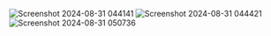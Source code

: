 ![Screenshot 2024-08-31 044141](https://github.com/user-attachments/assets/681fa365-e912-4303-be12-c4a059db3dda)
![Screenshot 2024-08-31 044421](https://github.com/user-attachments/assets/cde6598e-1b30-4dfe-be76-bb93cd7922f1)
![Screenshot 2024-08-31 050736](https://github.com/user-attachments/assets/294fd3b4-3428-4559-a6c0-529b5b5a00f6)
